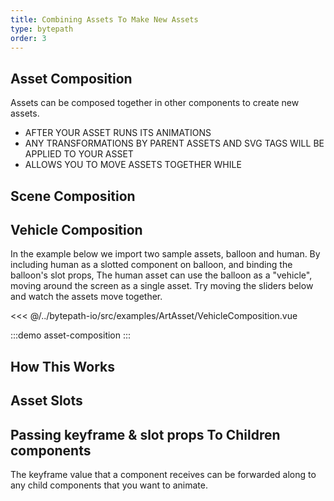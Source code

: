 ```yaml
---
title: Combining Assets To Make New Assets
type: bytepath
order: 3
---
```

## Asset Composition
Assets can be composed together in other components to create new assets. 

- AFTER YOUR ASSET RUNS ITS ANIMATIONS
- ANY TRANSFORMATIONS BY PARENT ASSETS AND SVG TAGS WILL BE APPLIED TO YOUR ASSET
- ALLOWS YOU TO MOVE ASSETS TOGETHER WHILE  


## Scene Composition


## Vehicle Composition

In the example below we import two sample assets, balloon and human. By including human as a slotted component on balloon, and binding the balloon's slot props, The human asset can use the balloon as a "vehicle", moving around the screen as a single asset. 
Try moving the sliders below and watch the assets move together. 
 
<<< @/../bytepath-io/src/examples/ArtAsset/VehicleComposition.vue

:::demo asset-composition
:::


## How This Works

## Asset Slots

## Passing keyframe & slot props To Children components
The keyframe value that a component receives can be forwarded along to any child components that you want to animate. 

